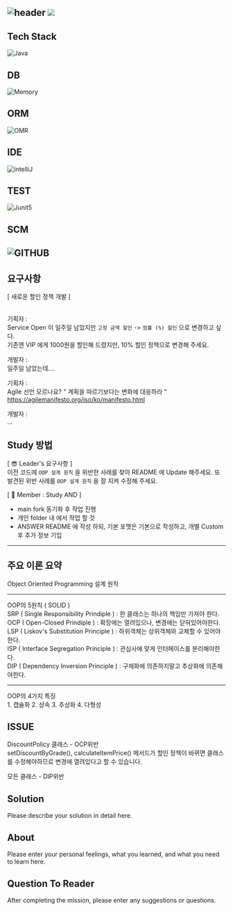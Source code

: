 ![header](https://capsule-render.vercel.app/api?type=soft&color=auto&height=150&section=header&text=UserManagement&fontSize=90&animation=blink&align=center)
<a href="https://hits.seeyoufarm.com"><img src="https://hits.seeyoufarm.com/api/count/incr/badge.svg?url=https%3A%2F%2Fgithub.com%2FFX-STUDY%2FBE-STUDY%2Fhit-counter&count_bg=%2379C83D&title_bg=%23555555&icon=&icon_color=%23E7E7E7&title=hits&edge_flat=false"/></a>
--
## Tech Stack
![Java](https://img.shields.io/badge/Java-ED8B00?style=for-the-badge&logo=openjdk&logoColor=white)
## DB
![Memory](https://img.shields.io/badge/Memory-000000?style=for-the-badge&logo=memory&logoColor=white)
## ORM
![OMR](https://img.shields.io/badge/NONE-000000?style=for-the-badge&logo=NONE&logoColor=white)
## IDE
![intelliJ](https://img.shields.io/badge/IntelliJIDEA-000000?style=for-the-badge&logo=IntelliJIDEA&logoColor=white)
## TEST
![Junit5](https://img.shields.io/badge/JUnit5-25A162?style=for-the-badge&logo=JUnit5&logoColor=white)
## SCM
![GITHUB](https://img.shields.io/badge/GitHub-100000?style=for-the-badge&logo=github&logoColor=white)
--
## 요구사항
[ 새로운 할인 정책 개발 ]<br><br>

기획자 : <br>
Service Open 이 일주일 남았지만 `고정 금액 할인` -> `정률 (%) 할인` 으로 변경하고 싶다.<br>
기존엔 VIP 에게 1000원을 할인해 드렸지만, 10% 할인 정책으로 변경해 주세요.<br>

개발자 : <br>
일주일 남았는데.... <br>

기획자 : <br>
Agile 선언 모르나요? " 계획을 따르기보다는 변화에 대응하라 " <br>
https://agilemanifesto.org/iso/ko/manifesto.html <br>

개발자 :<br>
...<br>

## Study 방법
[ 😎 Leader's 요구사항 ] <br>
이전 코드에 `OOP 설계 원칙` 을 위반한 사례를 찾아 README 에 Update 해주세요.
또 발견된 위반 사례를 `OOP 설계 원칙` 을 잘 지켜 수정해 주세요.

[ 🧐 Member : Study AND ] <br>
   - main fork 동기화 후 작업 진행
   - 개인 folder 내 에서 작업 할 것
   - ANSWER README 에 작성 하되, 기본 포맷은 기본으로 작성하고, 개별 Custom 후 추가 정보 기입

---

## 주요 이론 요약
Object Oriented Programming 설계 원칙 <br>
<hr>
OOP의 5원칙 ( SOLID ) <br>
SRP ( Single Responsibility Prindiple ) : 한 클래스는 하나의 책임만 가져야 한다. <br>
OCP ( Open-Closed Prindiple ) : 확장에는 열려있으나, 변경에는 닫혀있어야한다. <br>
LSP ( Liskov's Substitution Principle ) : 하위객체는 상위객체와 교체할 수 있어야한다. <br>
ISP ( Interface Segregation Principle ) : 관심사에 맞게 인터페이스를 분리해야한다. <br>
DIP ( Dependency Inversion Principle ) : 구체화에 의존하지말고 추상화에 의존해야한다. <br>
<hr>
OOP의 4가지 특징 <br>
1. 캡슐화 2. 상속 3. 추상화 4. 다형성

## ISSUE

DiscountPolicy 클래스 - OCP위반 <br>
setDiscountByGrade(), calculateItemPrice() 메서드가 할인 정책이 바뀌면 클래스를 수정해야하므로 변경에 열려있다고 할 수 있습니다.

모든 클래스 - DIP위반

## Solution

Please describe your solution in detail here.

## About

Please enter your personal feelings, what you learned, and what you need to learn here.

## Question To Reader

After completing the mission, please enter any suggestions or questions.

